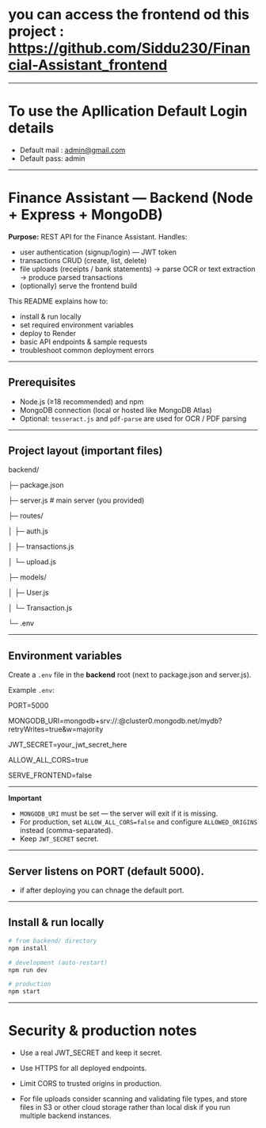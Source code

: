 # you can access the frontend od this project : https://github.com/Siddu230/Financial-Assistant_frontend

---
# To use the Apllication Default Login details  
 - Default mail : admin@gmail.com 
 - Default pass: admin
---

# Finance Assistant — Backend (Node + Express + MongoDB)

**Purpose:** REST API for the Finance Assistant. Handles:
- user authentication (signup/login) — JWT token
- transactions CRUD (create, list, delete)
- file uploads (receipts / bank statements) → parse OCR or text extraction → produce parsed transactions
- (optionally) serve the frontend build

This README explains how to:
- install & run locally
- set required environment variables
- deploy to Render
- basic API endpoints & sample requests
- troubleshoot common deployment errors

---

## Prerequisites

- Node.js (≥18 recommended) and npm
- MongoDB connection (local or hosted like MongoDB Atlas)
- Optional: `tesseract.js` and `pdf-parse` are used for OCR / PDF parsing

---

## Project layout (important files)

backend/

├─ package.json

├─ server.js # main server (you provided)

├─ routes/

│ ├─ auth.js

│ ├─ transactions.js

│ └─ upload.js

├─ models/

│ ├─ User.js

│ └─ Transaction.js

└─ .env

---

## Environment variables

Create a `.env` file in the **backend** root (next to package.json and server.js).

Example `.env`:

PORT=5000 

MONGODB_URI=mongodb+srv://<user>:<password>@cluster0.mongodb.net/mydb?retryWrites=true&w=majority

JWT_SECRET=your_jwt_secret_here

ALLOW_ALL_CORS=true

SERVE_FRONTEND=false

--- 

**Important**
- `MONGODB_URI` must be set — the server will exit if it is missing.
- For production, set `ALLOW_ALL_CORS=false` and configure `ALLOWED_ORIGINS` instead (comma-separated).
- Keep `JWT_SECRET` secret.

---
## Server listens on PORT (default 5000).
- if after deploying you can chnage the default port.
---
## Install & run locally

```bash
# from backend/ directory
npm install

# development (auto-restart)
npm run dev

# production
npm start

```
---

# Security & production notes

- Use a real JWT_SECRET and keep it secret.

- Use HTTPS for all deployed endpoints.

- Limit CORS to trusted origins in production.

- For file uploads consider scanning and validating file types, and store files in S3 or other cloud storage rather than local disk if you run multiple backend instances.
